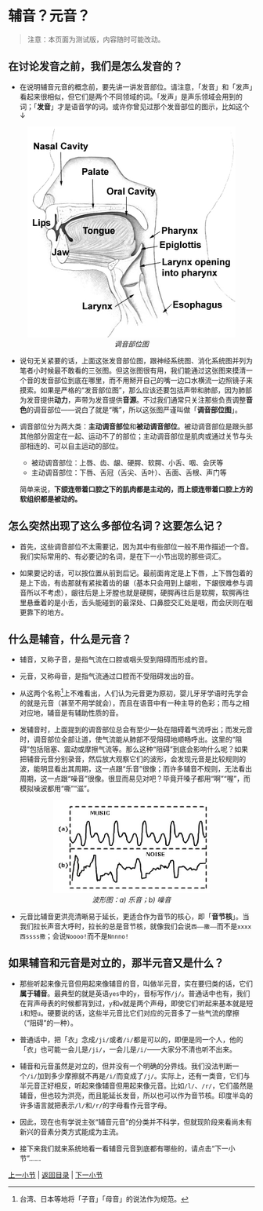 # 辅音？元音？

> 注意：本页面为测试版，内容随时可能改动。

## 在讨论发音之前，我们是怎么发音的？

- 在说明辅音元音的概念前，要先讲一讲发音部位。请注意，「发音」和「发声」看起来很相似，但它们是两个不同领域的词。「发声」是声乐领域会用到的词；「**发音**」才是语音学的词。或许你曾见过那个发音部位的图示，比如这个↓

<p align="center">
  <img src="illusts/articulatory-organs.jpg" alt="articulatory_organs">
  <br><em>调音部位图</em>
</p>

- 说句无关紧要的话，上面这张发音部位图，跟神经系统图、消化系统图并列为笔者小时候最不敢看的三张图。但这张图很有用，我们能通过这张图来摸清一个音的发音部位到底在哪里，而不用掰开自己的嘴一边口水横流一边照镜子来摸索。如果是严格的“发音部位图”，那么应该还要包括声带和肺部，因为肺部为发音提供**动力**，声带为发音提供**音源**。不过我们通常只关注那些负责调整**音色**的调音部位——说白了就是“嘴”，所以这张图严谨叫做「**调音部位图**」。

- 调音部位分为两大类：**主动调音部位**和**被动调音部位**。被动调音部位是跟头部其他部分固定在一起、运动不了的部位；主动调音部位是肌肉或通过关节与头部相连的、可以自主运动的部位。

  - 被动调音部位：上唇、齿、龈、硬腭、软腭、小舌、咽、会厌等
  - 主动调音部位：下唇、舌冠（舌尖、舌叶）、舌面、舌根、声门等

  简单来说，**下颌连带着口腔之下的肌肉都是主动的，而上颌连带着口腔上方的软组织都是被动的。**

## 怎么突然出现了这么多部位名词？这要怎么记？

- 首先，这些调音部位不太需要记，因为其中有些部位一般不用作描述一个音。我们实际常用的、有必要记的名词，是在下一小节出现的那些词汇。

- 如果要记的话，可以按位置从前到后记。最前面肯定是上下唇，上下唇包着的是上下齿，有齿那就有紧挨着齿的龈（基本只会用到上龈啦，下龈很难参与调音所以不考虑），龈往后是上牙膛也就是硬腭，硬腭再往后是软腭，软腭再往里悬垂着的是小舌，舌头能碰到的最深处、口鼻腔交汇处是咽，而会厌则在咽更靠下的地方。

## 什么是辅音，什么是元音？

- 辅音，又称子音，是指气流在口腔或咽头受到阻碍而形成的音。

- 元音，又称母音，是指气流通过口腔而不受阻碍发出的音。

- 从这两个名称[^1]上不难看出，人们认为元音更为原初，婴儿牙牙学语时先学会的就是元音（甚至不用学就会），而且在语音中有一种主导的色彩；而与之相对应地，辅音是有辅助性质的音。

- 发辅音时，上面提到的调音部位总会有至少一处在阻碍着气流呼出；而发元音时，调音部位全部让道，使气流能从肺部不受阻碍地顺畅呼出。这里的“阻碍”包括阻塞、震动或摩擦气流等。那么这种“阻碍”到底会影响什么呢？如果把辅音元音分别录音，然后放大观察它们的波形，会发现元音是比较规则的波，能明显看出其周期，这一点跟“乐音”很像；而许多辅音不规则，无法看出周期，这一点跟“噪音”很像。很显而易见对吧？毕竟开嗓子都用“啊”“喔”，而模拟噪波都用“嘶”“滋”。

<p align="center">
  <img src="illusts/music-and-noise.jpg" alt="music_and_noise">
  <br><em>波形图：a) 乐音；b) 噪音</em>
</p>

- 元音比辅音更洪亮清晰易于延长，更适合作为音节的核心，即「**音节核**」。当我们拉长声音大呼时，拉长的总是音节核，就像我们会说`西——撒——`而不是`xxxx西ssss撒`；会说`Noooo!`而不是`Nnnno!`

## 如果辅音和元音是对立的，那半元音又是什么？

- 那些听起来像元音但用起来像辅音的音，叫做半元音，实在要归类的话，它们**属于辅音**。最典型的就是英语`yes`中的`y`，音标写作`/j/`。普通话中也有，我们在背声母表的时候都背到过，`y`和`w`就是两个声母，即使它们听起来基本就是短`i`和短`u`。硬要说的话，这些半元音比它们对应的元音多了一些气流的摩擦（“阻碍”的一种）。

- 普通话中，把「衣」念成`/ji/`或者`/i/`都是可以的，即便是同一个人，他的「衣」也可能一会儿是`/ji/`，一会儿是`/i/`——大家分不清也听不出来。

- 辅音和元音虽然是对立的，但并没有一个明确的分界线。我们没法判断一个`/i/`加到多少摩擦就不再是`/i/`而变成了`/j/`。实际上，还有一类音，它们与半元音正好相反，听起来像辅音但用起来像元音。比如`/l/`、`/r/`，它们虽然是辅音，但也较为洪亮，而且能延长发音，所以也可以作为音节核。印度半岛的许多语言就把表示`/l/`和`/r/`的字母看作元音字母。

- 因此，现在也有学说主张“辅音元音”的分类并不科学，但就现阶段来看尚未有新兴的音素分类方式能成为主流。

- 接下来我们就来系统地看一看辅音元音到底都有哪些的，请点击“下一小节”……

[上一小节](starting-from-english.md) | [返回目录](../README.md) | [下一小节](ipa.md)

[^1]: 台湾、日本等地将「子音」「母音」的说法作为规范。
